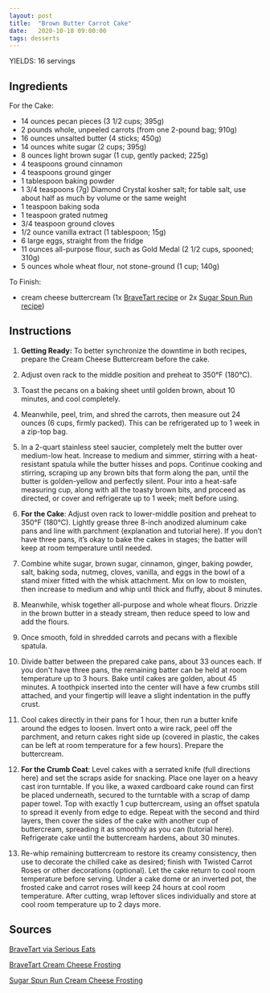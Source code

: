 ```yaml
---
layout: post
title:  "Brown Butter Carrot Cake"
date:   2020-10-18 09:00:00
tags: desserts
---
```


YIELDS: 16 servings


Ingredients
-----------
For the Cake:
- 14 ounces pecan pieces (3 1/2 cups; 395g)
- 2 pounds whole, unpeeled carrots (from one 2-pound bag; 910g)
- 16 ounces unsalted butter (4 sticks; 450g)
- 14 ounces white sugar (2 cups; 395g)
- 8 ounces light brown sugar (1 cup, gently packed; 225g)
- 4 teaspoons ground cinnamon
- 4 teaspoons ground ginger
- 1 tablespoon baking powder
- 1 3/4 teaspoons (7g) Diamond Crystal kosher salt; for table salt, use about half as much by volume or the same weight
- 1 teaspoon baking soda
- 1 teaspoon grated nutmeg
- 3/4 teaspoon ground cloves
- 1/2 ounce vanilla extract (1 tablespoon; 15g)
- 6 large eggs, straight from the fridge
- 11 ounces all-purpose flour, such as Gold Medal (2 1/2 cups, spooned; 310g)
- 5 ounces whole wheat flour, not stone-ground (1 cup; 140g)

To Finish:
- cream cheese buttercream (1x [BraveTart recipe](https://www.seriouseats.com/recipes/2017/10/cream-cheese-buttercream-recipe.html) or 2x [Sugar Spun Run recipe](https://sugarspunrun.com/cream-cheese-frosting/))

Instructions
------------
1. **Getting Ready:** To better synchronize the downtime in both recipes, prepare
   the Cream Cheese Buttercream before the cake.

2. Adjust oven rack to the middle position and preheat to 350°F (180°C).

3. Toast the pecans on a baking sheet until golden brown, about 10 minutes, and
   cool completely.

4. Meanwhile, peel, trim, and shred the carrots, then measure out 24 ounces (6
   cups, firmly packed). This can be refrigerated up to 1 week in a zip-top bag.

5. In a 2-quart stainless steel saucier, completely melt the butter over
   medium-low heat. Increase to medium and simmer, stirring with a
   heat-resistant spatula while the butter hisses and pops. Continue cooking
   and stirring, scraping up any brown bits that form along the pan, until the
   butter is golden-yellow and perfectly silent. Pour into a heat-safe
   measuring cup, along with all the toasty brown bits, and proceed as
   directed, or cover and refrigerate up to 1 week; melt before using.

6. **For the Cake**: Adjust oven rack to lower-middle position and preheat to
   350°F (180°C). Lightly grease three 8-inch anodized aluminum cake pans and
   line with parchment (explanation and tutorial here). If you don’t have three
   pans, it’s okay to bake the cakes in stages; the batter will keep at room
   temperature until needed.

7. Combine white sugar, brown sugar, cinnamon, ginger, baking powder, salt,
   baking soda, nutmeg, cloves, vanilla, and eggs in the bowl of a stand mixer
   fitted with the whisk attachment. Mix on low to moisten, then increase to
   medium and whip until thick and fluffy, about 8 minutes.

8. Meanwhile, whisk together all-purpose and whole wheat flours. Drizzle in the
   brown butter in a steady stream, then reduce speed to low and add the
   flours.

9. Once smooth, fold in shredded carrots and pecans with a flexible spatula.

10. Divide batter between the prepared cake pans, about 33 ounces each. If you
   don't have three pans, the remaining batter can be held at room temperature
   up to 3 hours. Bake until cakes are golden, about 45 minutes. A toothpick
   inserted into the center will have a few crumbs still attached, and your
   fingertip will leave a slight indentation in the puffy crust.

11. Cool cakes directly in their pans for 1 hour, then run a butter knife around
   the edges to loosen. Invert onto a wire rack, peel off the parchment, and
   return cakes right side up (covered in plastic, the cakes can be left at
   room temperature for a few hours). Prepare the buttercream.

12. **For the Crumb Coat**: Level cakes with a serrated knife (full directions
   here) and set the scraps aside for snacking. Place one layer on a heavy cast
   iron turntable. If you like, a waxed cardboard cake round can first be
   placed underneath, secured to the turntable with a scrap of damp paper
   towel. Top with exactly 1 cup buttercream, using an offset spatula to spread
   it evenly from edge to edge. Repeat with the second and third layers, then
   cover the sides of the cake with another cup of buttercream, spreading it as
   smoothly as you can (tutorial here). Refrigerate cake until the buttercream
   hardens, about 30 minutes.

8. Re-whip remaining buttercream to restore its creamy consistency, then use to
   decorate the chilled cake as desired; finish with Twisted Carrot Roses or
   other decorations (optional). Let the cake return to cool room temperature
   before serving.  Under a cake dome or an inverted pot, the frosted cake and
   carrot roses will keep 24 hours at cool room temperature. After cutting,
   wrap leftover slices individually and store at cool room temperature up to 2
   days more.

Sources
------
[BraveTart via Serious Eats](https://www.seriouseats.com/recipes/2017/10/carrot-cake-recipe.html)

[BraveTart Cream Cheese Frosting](https://www.seriouseats.com/recipes/2017/10/cream-cheese-buttercream-recipe.html)

[Sugar Spun Run Cream Cheese Frosting](https://sugarspunrun.com/cream-cheese-frosting/)


